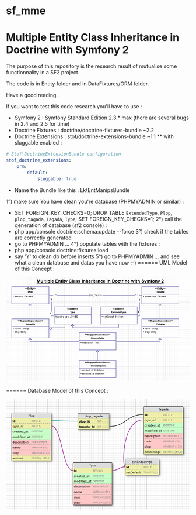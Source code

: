 sf_mme
======

Multiple Entity Class Inheritance in Doctrine with Symfony 2
======

The purpose of this repository is the research result of mutualise some functionnality in a SF2 project.

The code is in Entity folder and in DataFixtures/ORM folder.

Have a good reading.

If you want to test this code research you'll have to use :
* Symfony 2 : Symfony Standard Edition 2.3.* max (there are several bugs in 2.4 and 2.5 for time)
* Doctrine Fixtures : doctrine/doctrine-fixtures-bundle ~2.2
* Doctrine Extensions : stof/doctrine-extensions-bundle ~1.1
** with sluggable enabled : 
```yml
# Stof\DoctrineExtensionBundle configuration
stof_doctrine_extensions:
    orm:
        default:
            sluggable: true
```
* Name the Bundle like this : Lk\EntManipsBundle


1°) make sure You have clean you're database (PHPMYADMIN or similar) :
* SET FOREIGN_KEY_CHECKS=0; DROP TABLE `ExtendedType`, `Plop`, `plop_tagada`, `Tagada`, `Type`; SET FOREIGN_KEY_CHECKS=1;
2°) call the generation of database (sf2 console) :
* php app/console doctrine:schema:update --force
3°) check if the tables are correctly generated
* go to PHPMYADMIN ...
4°)  populate tables with the fixtures :
* php app/console doctrine:fixtures:load
* say 'Y' to clean db before inserts
5°) go to PHPMYADMIN ... and see what a clean database and datas you have now ;-)
======
UML Model of this Concept :

![UML Entities diagram](https://raw.githubusercontent.com/loamok/sf_mme/master/Doc/MultipleMappingEntities.png)

======
Database Model of this Concept :

![Resulting DB Model](https://raw.githubusercontent.com/loamok/sf_mme/master/Doc/MultipleMappingEntitiesDBModel.png)